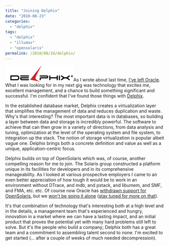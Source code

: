 ```yaml
---
title: "Joining Delphix"
date: "2010-08-23"
categories:
  - "delphix"
tags:
  - "delphix"
  - "illumos"
  - "opensolaris"
permalink: /2010/08/24/delphix/
---
```


[![](images/delphix.png "delphix")](http://ahl.dtrace.org/wp-content/uploads/2010/08/delphix.png)As I wrote about last time, [I've left Oracle](http://dtrace.org/blogs/ahl/2010/08/18/leaving_oracle/). What I was looking for in my next gig was technology that excites me, excellent management, and a chance to build something significant and successful. I'm confident that I've found those things with [Delphix](http://www.delphix.com).

In the established database market, Delphix creates a virtualization layer that simplifies the management of data and reduces duplication and waste. Why's that interesting? The most important data is in databases, so building a layer between data and storage is incredibly powerful. The software to achieve that can then grow in a variety of directions, from data analysis and tuning, optimization at the level of the operating system and file system, to integration up the stack. The notion of storage virtualization is popular albeit vague one. Delphix brings both a concrete definition and value as well as a unique, application-centric focus.

Delphix builds on top of OpenSolaris which was, of course, another compelling reason for me to join. The Solaris group constructed a platform unique in its facilities for developers and in its comprehensive manageability. As I looked at various prospective employers I came to an even better appreciation of how tough it would be to work in an environment without DTrace, and mdb, and pstack, and libumem, and SMF, and FMA, etc. etc. Of course now Oracle has [withdrawn support for OpenSolaris](http://sstallion.blogspot.com/2010/08/opensolaris-is-dead.html), but we [won't be going it alone](http://dtrace.org/blogs/bmc/2010/08/19/the-liberation-of-opensolaris/) ([stay tuned for more on that](http://dtrace.org/blogs/ahl/2010/08/27/the-future-of-solaris/)).

It's that combination of technology that's interesting both at a high level and in the details, a management team that's experienced and hungry,  innovation in a market where we can have a lasting impact, and an initial product that proves the potential yet with many hard problems still left to solve. But it's the people who build a company; Delphix both has a great team and a commitment to assembling talent second to none. I'm excited to get started (... after a couple of weeks of much needed decompression).
